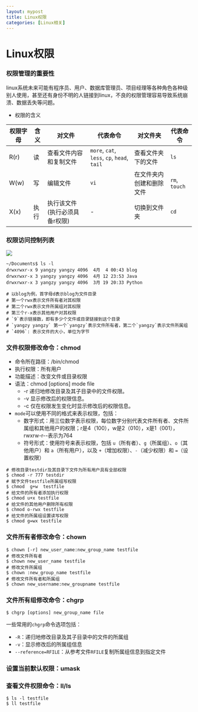 ```yaml
---
layout: mypost
title: Linux权限
categories: [Linux相关]
---
```

# Linux权限

### 权限管理的重要性 

linux系统未来可能有程序员、用户、数据库管理员、项目经理等各种角色各种级别人使用，甚至还有身份不明的人链接到linux，不良的权限管理容易导致系统崩溃、数据丢失等问题。

- 权限的含义

| 权限字母 | 含义 | 对文件 | 代表命令 | 对文件夹 | 代表命令 |
|---------|------|--------|---------|---------|---------|
| R(r)    | 读   | 查看文件内容和复制文件 | `more`, `cat`, `less`, `cp`, `head`, `tail` | 查看文件夹下的文件 | `ls` |
| W(w)    | 写   | 编辑文件 | `vi` | 在文件夹内创建和删除文件 | `rm`, `touch` |
| X(x)    | 执行 | 执行该文件 (执行必须具备r权限) | - | 切换到文件夹 | `cd` |

### 权限访问控制列表

![](power.png)

```shell
~/Documents$ ls -l
drwxrwxr-x 9 yangzy yangzy 4096  4月  4 00:43 blog
drwxrwxr-x 3 yangzy yangzy 4096  4月 12 23:53 Java
drwxrwxr-x 3 yangzy yangzy 4096  3月 19 20:33 Python

# 以blog为例，首字母d表示blog为文件目录
# 第一个rwx表示文件所有者对其权限
# 第二个rwx表示文件所属组对其权限
# 第三个r-x表示其他用户对其权限
# `9`表示链接数，即有多少个文件或目录链接到这个目录
# `yangzy yangzy` 第一个`yangzy`表示文件所有者，第二个`yangzy`表示文件所属组
# `4096`: 表示文件的大小，单位为字节
```

### 文件权限修改命令：chmod
- 命令所在路径：/bin/chmod
- 执行权限：所有用户
- 功能描述：改变文件或目录权限
- 语法：chmod [options] mode file
	- -r 递归地修改目录及其子目录中的文件权限。
	- -v 显示修改后的权限信息。
	- -c 仅在权限发生变化时显示修改后的权限信息。
- `mode`可以使用不同的格式来表示权限，包括：
	- 数字形式：用三位数字表示权限，每位数字分别代表文件所有者、文件所属组和其他用户的权限；r是4（100），w是2（010），x是1（001），rwxrw-r--表示为764
	- 符号形式：使用符号来表示权限，包括 `u`（所有者）、`g`（所属组）、`o`（其他用户）和 `a`（所有用户），以及 `+`（增加权限）、`-`（减少权限）和 `=`（设置权限）
```shell
# 修改目录testdir及其目录下文件为所有用户具有全部权限
$ chmod -r 777 testdir 
# 赋予文件testfile所属组写权限
$ chmod  g+w  testfile
# 给文件的所有者添加执行权限
$ chmod u+x testfile
# 给文件的其他用户删除所有权限
$ chmod o-rwx testfile
# 给文件的所属组设置读写权限
$ chmod g=wx testfile
```

### 文件所有者修改命令：chown
```shell
$ chown [-r] new_user_name:new_group_name testfile
# 修改文件所有者
$ chown new_user_name testfile
# 修改文件所属组
$ chown :new_group_name testfile
# 修改文件所有者和所属组
$ chown new_username:new_groupname testfile
```

### 文件所有组修改命令：chgrp
```shell
$ chgrp [options] new_group_name file
```
一些常用的`chgrp`命令选项包括：
- `-R`：递归地修改目录及其子目录中的文件的所属组
- `-v`：显示修改后的所属组信息
- `--reference=RFILE`：从参考文件`RFILE`复制所属组信息到指定文件

### 设置当前默认权限：umask

### 查看文件权限命令：ll/ls
```shell
$ ls -l testfile
$ ll testfile
```
